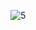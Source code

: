 
![5](https://github.com/firestrong15/EC2024/assets/162285614/1133b516-dd02-41cc-a0f8-758eb8668cb1)
